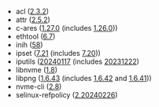 - acl ([2.3.2](https://lists.nongnu.org/archive/html/acl-devel/2024-01/msg00012.html))
- attr ([2.5.2](https://lists.nongnu.org/archive/html/acl-devel/2024-01/msg00011.html))
- c-ares ([1.27.0](https://github.com/c-ares/c-ares/releases/tag/cares-1_27_0) (includes [1.26.0](https://github.com/c-ares/c-ares/releases/tag/cares-1_26_0)))
- ethtool ([6.7](https://git.kernel.org/pub/scm/network/ethtool/ethtool.git/tree/NEWS?h=v6.7))
- inih ([58](https://github.com/benhoyt/inih/releases/tag/r58))
- ipset ([7.21](https://git.netfilter.org/ipset/tree/ChangeLog?h=v7.21) (includes [7.20](https://git.netfilter.org/ipset/tree/ChangeLog?h=v7.20)))
- iputils ([20240117](https://github.com/iputils/iputils/releases/tag/20240117) (includes [20231222](https://github.com/iputils/iputils/releases/tag/20231222))
- libnvme ([1.8](https://github.com/linux-nvme/libnvme/releases/tag/v1.8))
- libpng ([1.6.43](https://github.com/pnggroup/libpng/blob/v1.6.43/ANNOUNCE) (includes [1.6.42](https://github.com/pnggroup/libpng/blob/v1.6.42/ANNOUNCE) and [1.6.41](https://github.com/pnggroup/libpng/blob/v1.6.41/ANNOUNCE)))
- nvme-cli ([2.8](https://github.com/linux-nvme/nvme-cli/releases/tag/v2.8))
- selinux-refpolicy ([2.20240226](https://github.com/SELinuxProject/refpolicy/releases/tag/RELEASE_2_20240226))
